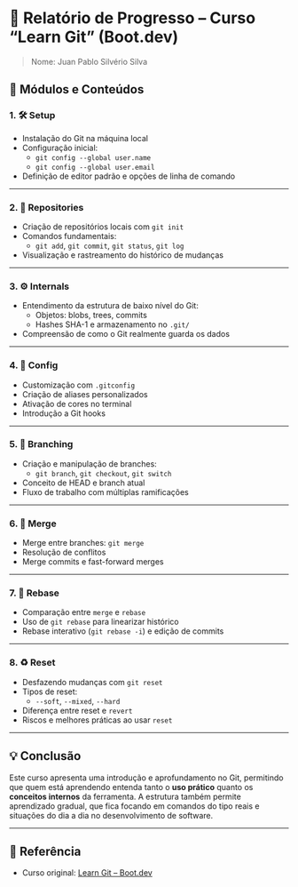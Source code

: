 # 📘 Relatório de Progresso – Curso “Learn Git” (Boot.dev)
> Nome: Juan Pablo Silvério Silva
## 🧩 Módulos e Conteúdos

### 1. 🛠️ Setup
- Instalação do Git na máquina local
- Configuração inicial:
  - `git config --global user.name`
  - `git config --global user.email`
- Definição de editor padrão e opções de linha de comando

---

### 2. 📁 Repositories
- Criação de repositórios locais com `git init`
- Comandos fundamentais:
  - `git add`, `git commit`, `git status`, `git log`
- Visualização e rastreamento do histórico de mudanças

---

### 3. ⚙️ Internals
- Entendimento da estrutura de baixo nível do Git:
  - Objetos: blobs, trees, commits
  - Hashes SHA-1 e armazenamento no `.git/`
- Compreensão de como o Git realmente guarda os dados

---

### 4. 🧾 Config
- Customização com `.gitconfig`
- Criação de aliases personalizados
- Ativação de cores no terminal
- Introdução a Git hooks

---

### 5. 🌿 Branching
- Criação e manipulação de branches:
  - `git branch`, `git checkout`, `git switch`
- Conceito de HEAD e branch atual
- Fluxo de trabalho com múltiplas ramificações

---

### 6. 🔀 Merge
- Merge entre branches: `git merge`
- Resolução de conflitos
- Merge commits e fast-forward merges

---

### 7. 🧬 Rebase
- Comparação entre `merge` e `rebase`
- Uso de `git rebase` para linearizar histórico
- Rebase interativo (`git rebase -i`) e edição de commits

---

### 8. ♻️ Reset
- Desfazendo mudanças com `git reset`
- Tipos de reset:
  - `--soft`, `--mixed`, `--hard`
- Diferença entre reset e `revert`
- Riscos e melhores práticas ao usar `reset`

---

## 💡 Conclusão

Este curso apresenta uma introdução e aprofundamento no Git, permitindo que quem está aprendendo entenda tanto o **uso prático** quanto os **conceitos internos** da ferramenta. A estrutura também permite aprendizado gradual, que fica focando em comandos do tipo reais e situações do dia a dia no desenvolvimento de software.

---

## 🔗 Referência
- Curso original: [Learn Git – Boot.dev](https://boot.dev/courses/learn-git)



